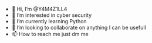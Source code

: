 - 👋 Hi, I’m @Y4M4Z1LL4
- 👀 I’m interested in cyber security
- 🌱 I’m currently learning Python
- 💞️ I’m looking to collaborate on anything I can be usefull
- 📫 How to reach me just dm me

<!---
Y4M4Z1LL4/Y4M4Z1LL4 is a ✨ special ✨ repository because its `README.md` (this file) appears on your GitHub profile.
You can click the Preview link to take a look at your changes.
--->
